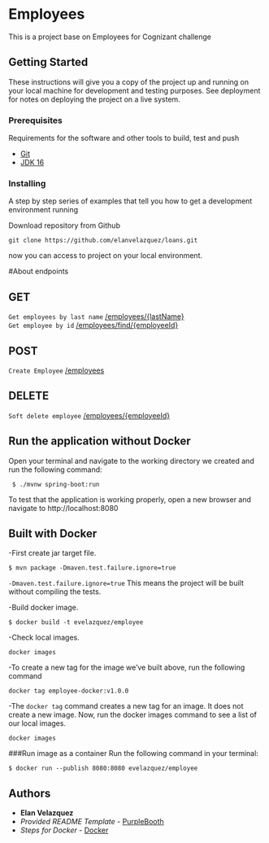 # Employees

This is a project base on Employees for Cognizant challenge

## Getting Started

These instructions will give you a copy of the project up and running on
your local machine for development and testing purposes. See deployment
for notes on deploying the project on a live system.

### Prerequisites

Requirements for the software and other tools to build, test and push
- [Git](https://www.github.com)
- [JDK 16](https://www.oracle.com/java/technologies/javase/jdk16-archive-downloads.html)

### Installing

A step by step series of examples that tell you how to get a development
environment running

Download repository from Github

    git clone https://github.com/elanvelazquez/loans.git

now you can access to project on your local environment.

#About endpoints

## GET
`Get employees by last name` [/employees/{lastName}](#) <br/>
`Get employee by id` [/employees/find/{employeeId}](#) <br/>

## POST
`Create Employee` [/employees](#) <br/>

## DELETE
`Soft delete employee` [/employees/{employeeId}](#)

## Run the application without Docker
Open your terminal and navigate to the working directory we created and run the following command:

` $ ./mvnw spring-boot:run`

To test that the application is working properly, open a new browser and navigate to http://localhost:8080

## Built with Docker

-First create jar target file.

`$ mvn package -Dmaven.test.failure.ignore=true`

`-Dmaven.test.failure.ignore=true` This means the project will be built without compiling the tests.

-Build docker image.

`$ docker build -t evelazquez/employee `

-Check local images.

`docker images`

-To create a new tag for the image we’ve built above, run the following command

`docker tag employee-docker:v1.0.0`

-The `docker tag` command creates a new tag for an image. It does not create a new image.
Now, run the docker images command to see a list of our local images.

`docker images`

###Run image as a container
Run the following command in your terminal:

`$ docker run --publish 8080:8080 evelazquez/employee`


## Authors

- **Elan Velazquez** 
- *Provided README Template* -
  [PurpleBooth](https://github.com/PurpleBooth)
- *Steps for Docker* -
  [Docker](https://docs.docker.com/language/java/)


